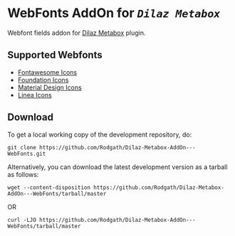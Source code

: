 # WebFonts AddOn for *```Dilaz Metabox```*
Webfont fields addon for [Dilaz Metabox](https://github.com/Rodgath/Dilaz-Metabox-Plugin) plugin.

## Supported Webfonts
* [Fontawesome Icons](http://fontawesome.io/icons/)
* [Foundation Icons](http://zurb.com/playground/foundation-icon-fonts-3)
* [Material Design Icons](https://materialdesignicons.com/)
* [Linea Icons](http://linea.io/)

## Download 

To get a local working copy of the development repository, do:

    git clone https://github.com/Rodgath/Dilaz-Metabox-AddOn---WebFonts.git

Alternatively, you can download the latest development version as a tarball
as follows:

    wget --content-disposition https://github.com/Rodgath/Dilaz-Metabox-AddOn---WebFonts/tarball/master

OR 

    curl -LJO https://github.com/Rodgath/Dilaz-Metabox-AddOn---WebFonts/tarball/master
    
